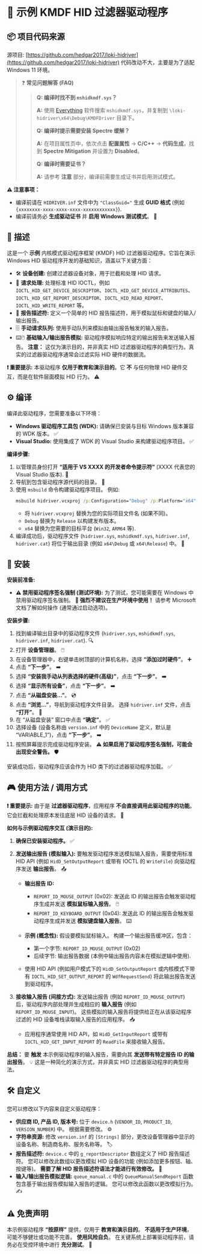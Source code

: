 # 📌 示例 KMDF HID 过滤器驱动程序

## 📦 项目代码来源

源项目: [https://github.com/hedgar2017/loki-hidriver](https://github.com/hedgar2017/loki-hidriver)  代码改动不大，主要是为了适配 Windows 11 环境。

> ❓ **常见问题解答 (FAQ)**
>
> > **Q: 编译时找不到 `mshidkmdf.sys`？**
> >
> > **A:**  使用 [Everything](https://www.voidtools.com/zh-cn/) 软件搜索 `mshidkmdf.sys`，并复制到 `\loki-hidriver\x64\Debug\KMDFDriver` 目录下。
> >
> > **Q: 编译时提示需要安装 Spectre 缓解？**
> >
> > **A:**  在项目属性页中，依次点击 **配置属性** -> **C/C++** -> **代码生成**，找到 **Spectre Mitigation** 并设置为 **Disabled**。
> >
> > **Q: 编译时需要证书？**
> >
> > **A:**  请参考 **注意** 部分，编译前需要生成证书并启用测试模式。

**⚠️ 注意事项：**

*   编译前请在 `HIDRIVER.inf` 文件中为 `"ClassGuid="` 生成 **GUID 格式** (例如 `{xxxxxxxx-xxxx-xxxx-xxxx-xxxxxxxxxxxx}`).
*   编译前请务必 **生成驱动证书** 并 **启用 Windows 测试模式**。 📝

## 📝 描述

这是一个 **示例** 内核模式驱动程序框架 (KMDF) HID 过滤器驱动程序。它旨在演示 Windows HID 驱动程序开发的基础知识，涵盖以下关键方面：

*   🛠️ **设备创建:**  创建过滤器设备对象，用于拦截和处理 HID 请求。
*   🔄 **请求处理:**  处理标准 HID IOCTL，例如 `IOCTL_HID_GET_DEVICE_DESCRIPTOR`、`IOCTL_HID_GET_DEVICE_ATTRIBUTES`、`IOCTL_HID_GET_REPORT_DESCRIPTOR`、`IOCTL_HID_READ_REPORT`、`IOCTL_HID_WRITE_REPORT` 等。
*   📜 **报告描述符:**  定义一个简单的 HID 报告描述符，用于模拟鼠标和键盘的输入/输出报告。
*   🗄️ **手动请求队列:**  使用手动队列来模拟由输出报告触发的输入报告。
*   ⌨️🖱️ **基础输入/输出报告模拟:**  驱动程序模拟响应特定的输出报告来发送输入报告。 **注意：** 这仅为演示目的，并非真实 HID 过滤器驱动程序的典型行为。真实的过滤器驱动程序通常会过滤实际 HID 硬件的数据流。

**❗ 重要提示:**  本驱动程序 **仅用于教育和演示目的**。它 **不** 与任何物理 HID 硬件交互，而是在软件层面模拟 HID 行为。 ⚠️

## ⚙️ 编译

编译此驱动程序，您需要准备以下环境：

*   **Windows 驱动程序工具包 (WDK):**  请确保已安装与目标 Windows 版本兼容的 WDK 版本。 ✅
*   **Visual Studio:**  使用集成了 WDK 的 Visual Studio 来构建驱动程序项目。 ✅

**编译步骤:**

1.  以管理员身份打开 **“适用于 VS XXXX 的开发者命令提示符”** (XXXX 代表您的 Visual Studio 版本). 🚀
2.  导航到包含驱动程序源代码的目录。 📂
3.  使用 `msbuild` 命令构建驱动程序项目。 例如:
    ```cmd
    msbuild hidriver.vcxproj /p:Configuration="Debug" /p:Platform="x64"
    ```
    *   将 `hidriver.vcxproj` 替换为您的实际项目文件名 (如果不同)。
    *   `Debug` 替换为 `Release` 以构建发布版本。
    *   `x64` 替换为您需要的目标平台 (`Win32`, `ARM64` 等).
4.  编译成功后，驱动程序文件 (`hidriver.sys`, `mshidkmdf.sys`, `hidriver.inf`, `hidriver.cat`) 将位于输出目录 (例如 `x64\Debug` 或 `x64\Release`) 中。 🎉

## 💾 安装

**安装前准备:**

*   **⚠️ 禁用驱动程序签名强制 (测试环境):**  为了测试，您可能需要在 Windows 中禁用驱动程序签名强制。 **🚨 强烈不建议在生产环境中使用！**  请参考 Microsoft 文档了解如何操作 (通常通过启动选项)。

**安装步骤:**

1.  找到编译输出目录中的驱动程序文件 (`hidriver.sys`, `mshidkmdf.sys`, `hidriver.inf`, `hidriver.cat`). 🔍
2.  打开 **设备管理器**。 🖱️
3.  在设备管理器中，右键单击树顶部的计算机名称，选择 **“添加过时硬件”**。 ➕
4.  点击 **“下一步”**。  ➡️
5.  选择 **“安装我手动从列表选择的硬件(高级)”**，点击 **“下一步”**。 ➡️
6.  选择 **“显示所有设备”**，点击 **“下一步”**。 ➡️
7.  点击 **“从磁盘安装...”**。 💿
8.  点击 **“浏览...”**，导航到驱动程序文件目录。 选择 `hidriver.inf` 文件，点击 **“打开”**。 📂
9.  在 “从磁盘安装” 窗口中点击 **“确定”**。 ✅
10. 选择设备 (设备名称由 `version.inf` 中的 `DeviceName` 定义，默认是 “VARIABLE_1”)，点击 **“下一步”**。 ➡️
11. 按照屏幕提示完成驱动程序安装。  **⚠️ 如果启用了驱动程序签名强制，可能会出现安全警告。** 🛡️

安装成功后，驱动程序应该会作为 HID 类下的过滤器驱动程序加载。 ✅

## 🎮 使用方法 / 调用方式

**❗ 重要提示:**  由于是 **过滤器驱动程序**，应用程序 **不会直接调用此驱动程序的功能**。 它会拦截和处理原本发往底层 HID 设备的请求。 🚫

**如何与示例驱动程序交互 (演示目的):**

1.  **确保已安装驱动程序。** ✅
2.  **发送输出报告 (模拟输入):**  要触发驱动程序发送模拟输入报告，需要使用标准 HID API (例如 `HidD_SetOutputReport` 或带有 IOCTL 的 `WriteFile`) 向驱动程序发送 **输出报告**。 📤

    *   **输出报告 ID:**
        *   `REPORT_ID_MOUSE_OUTPUT` (0x02):  发送此 ID 的输出报告会触发驱动程序生成并发送 **模拟鼠标输入报告**。 🖱️
        *   `REPORT_ID_KEYBOARD_OUTPUT` (0x04): 发送此 ID 的输出报告会触发驱动程序生成并发送 **模拟键盘输入报告**。 ⌨️

    *   **示例 (概念性):**  假设要模拟鼠标输入。 构建一个输出报告缓冲区，包含：
        *   第一个字节: `REPORT_ID_MOUSE_OUTPUT` (0x02)
        *   后续字节: 输出报告数据 (本例中输出报告内容未在模拟逻辑中使用).

    *   使用 HID API (例如用户模式下的 `HidD_SetOutputReport` 或内核模式下带有 `IOCTL_HID_SET_OUTPUT_REPORT` 的 `WdfRequestSend`) 将此输出报告发送到驱动程序。

3.  **接收输入报告 (间接方式):**  发送输出报告 (例如 `REPORT_ID_MOUSE_OUTPUT`) 后，驱动程序内部处理并生成相应的 **输入报告** (例如 `REPORT_ID_MOUSE_INPUT`)。 这些模拟的输入报告将提供给正在从该驱动程序过滤的 HID 设备堆栈读取输入报告的应用程序。 📥

    *   应用程序通常使用 HID API，如 `HidD_GetInputReport` 或带有 `IOCTL_HID_GET_INPUT_REPORT` 的 `ReadFile` 来接收输入报告。

**总结：**  要 **触发** 本示例驱动程序的输入报告，需要向其 **发送带有特定报告 ID 的输出报告**。 💡  这是一种简化的演示方式，并非真实 HID 过滤器驱动程序的典型用法。

## 🛠️ 自定义

您可以修改以下内容来自定义驱动程序：

*   **供应商 ID, 产品 ID, 版本号:**  位于 `device.h` (`VENDOR_ID`, `PRODUCT_ID`, `VERSION_NUMBER`) 中。  根据需要修改。 ⚙️
*   **字符串资源:**  修改 `version.inf` 的 `[Strings]` 部分，更改设备管理器中显示的设备名称、制造商名称、服务名称等。 🏷️
*   **报告描述符:**  `device.c` 中的 `g_reportDescriptor` 数组定义了 HID 报告描述符。  您可以修改此数组以更改模拟 HID 设备的功能 (例如添加更多按钮、轴、按键等)。  **需要了解 HID 报告描述符语法才能进行有效修改。** 📜
*   **输入/输出报告模拟逻辑:**  `queue_manual.c` 中的 `QueueManualSendReport` 函数包含基于输出报告模拟输入报告的逻辑。  您可以修改此函数以更改模拟行为。 ✍️

## ⚠️ 免责声明

本示例驱动程序 **“按原样”** 提供，仅用于 **教育和演示目的**。  **不适用于生产环境**，可能不够健壮或功能不完善。 **使用风险自负**。  在关键系统上部署驱动程序前，请务必在受控环境中进行 **充分测试**。 🧪
